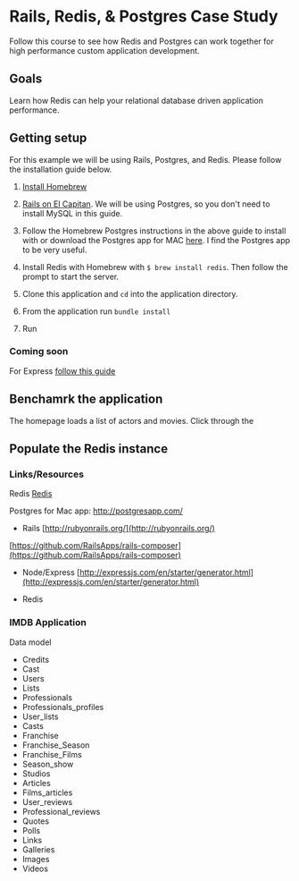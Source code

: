 # Rails, Redis, & Postgres Case Study

Follow this course to see how Redis and Postgres can work together for high performance custom application development.

## Goals

Learn how Redis can help your relational database driven application performance.

## Getting setup

For this example we will be using Rails, Postgres, and Redis. Please follow the installation guide below.

1. [Install Homebrew](http://brew.sh/)

2. [Rails on El Capitan](https://gorails.com/setup/osx/10.11-el-capitan). We will be using Postgres, so you don't need to install MySQL in this guide.

3. Follow the Homebrew Postgres instructions in the above guide to install with or download the Postgres app for MAC [here](http://postgresapp.com/). I find the Postgres app to be very useful.

4. Install Redis with Homebrew with `$ brew install redis`. Then follow the prompt to start the server.

5. Clone this application and `cd` into the application directory.

6. From the application run `bundle install`


7. Run




### Coming soon
For Express [follow this guide](http://)


## Benchamrk the application

The homepage loads a list of actors and movies. Click through the


## Populate the Redis instance

### Links/Resources

Redis
[Redis](http://redis.io/)

Postgres for Mac app: http://postgresapp.com/

- Rails
[http://rubyonrails.org/](http://rubyonrails.org/)

[https://github.com/RailsApps/rails-composer](https://github.com/RailsApps/rails-composer)

- Node/Express
[http://expressjs.com/en/starter/generator.html](http://expressjs.com/en/starter/generator.html)

- Redis

### IMDB Application

Data model

- Credits
- Cast
- Users
- Lists
- Professionals
- Professionals_profiles
- User_lists
- Casts
- Franchise
- Franchise_Season
- Franchise_Films
- Season_show
- Studios
- Articles
- Films_articles
- User_reviews
- Professional_reviews
- Quotes
- Polls
- Links
- Galleries
- Images
- Videos
